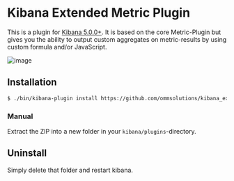 # Kibana Extended Metric Plugin

This is a plugin for [Kibana 5.0.0+](https://www.elastic.co/products/kibana).
It is based on the core Metric-Plugin but gives you the ability to output custom aggregates on metric-results by using custom formula and/or JavaScript.

![image](img/demo.gif)

## Installation

```sh
$ ./bin/kibana-plugin install https://github.com/ommsolutions/kibana_ext_metrics_vis/archive/0.1.0.zip
```

### Manual

Extract the ZIP into a new folder in your `kibana/plugins`-directory.

## Uninstall

Simply delete that folder and restart kibana.